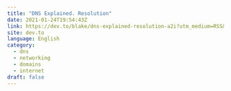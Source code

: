 ```yaml
---
title: "DNS Explained. Resolution"
date: 2021-01-24T19:54:43Z
link: https://dev.to/blake/dns-explained-resolution-a2i?utm_medium=RSS&utm_source=news.12bit.vn
site: dev.to
language: English
category:
  - dns
  - networking
  - domains
  - internet
draft: false
---
```

